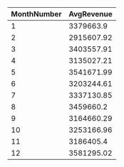 | MonthNumber | AvgRevenue |
| --- | --- |
| 1 | 3379663.9 |
| 2 | 2915607.92 |
| 3 | 3403557.91 |
| 4 | 3135027.21 |
| 5 | 3541671.99 |
| 6 | 3203244.61 |
| 7 | 3337130.85 |
| 8 | 3459660.2 |
| 9 | 3164660.29 |
| 10 | 3253166.96 |
| 11 | 3186405.4 |
| 12 | 3581295.02 |